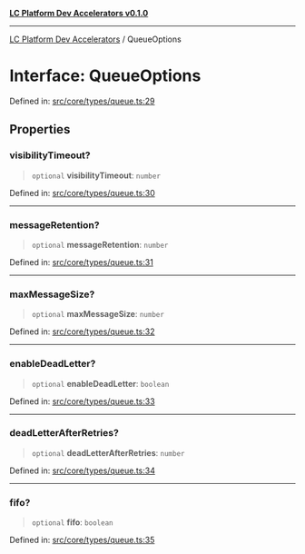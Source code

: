 [**LC Platform Dev Accelerators v0.1.0**](../README.md)

***

[LC Platform Dev Accelerators](../globals.md) / QueueOptions

# Interface: QueueOptions

Defined in: [src/core/types/queue.ts:29](https://github.com/stainedhead/lc-platform-dev-accelerators/blob/12c3626979e745866113de19cb4bb33222f28139/src/core/types/queue.ts#L29)

## Properties

### visibilityTimeout?

> `optional` **visibilityTimeout**: `number`

Defined in: [src/core/types/queue.ts:30](https://github.com/stainedhead/lc-platform-dev-accelerators/blob/12c3626979e745866113de19cb4bb33222f28139/src/core/types/queue.ts#L30)

***

### messageRetention?

> `optional` **messageRetention**: `number`

Defined in: [src/core/types/queue.ts:31](https://github.com/stainedhead/lc-platform-dev-accelerators/blob/12c3626979e745866113de19cb4bb33222f28139/src/core/types/queue.ts#L31)

***

### maxMessageSize?

> `optional` **maxMessageSize**: `number`

Defined in: [src/core/types/queue.ts:32](https://github.com/stainedhead/lc-platform-dev-accelerators/blob/12c3626979e745866113de19cb4bb33222f28139/src/core/types/queue.ts#L32)

***

### enableDeadLetter?

> `optional` **enableDeadLetter**: `boolean`

Defined in: [src/core/types/queue.ts:33](https://github.com/stainedhead/lc-platform-dev-accelerators/blob/12c3626979e745866113de19cb4bb33222f28139/src/core/types/queue.ts#L33)

***

### deadLetterAfterRetries?

> `optional` **deadLetterAfterRetries**: `number`

Defined in: [src/core/types/queue.ts:34](https://github.com/stainedhead/lc-platform-dev-accelerators/blob/12c3626979e745866113de19cb4bb33222f28139/src/core/types/queue.ts#L34)

***

### fifo?

> `optional` **fifo**: `boolean`

Defined in: [src/core/types/queue.ts:35](https://github.com/stainedhead/lc-platform-dev-accelerators/blob/12c3626979e745866113de19cb4bb33222f28139/src/core/types/queue.ts#L35)
